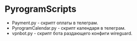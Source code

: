 # PyrogramScripts

- Payment.py - скрипт оплаты в телеграм.
- PyrogramCalendar.py - скрипт календаря в телеграм.
- vpnbot.py - скрипт бота раздающего конфиги wireguard.
